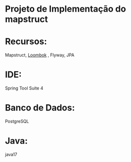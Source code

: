 # Projeto de Implementação do mapstruct

# Recursos:
Mapstruct, [Loombok](https://projectlombok.org/download) , Flyway, JPA 

# IDE:
Spring Tool Suite 4

# Banco de Dados: 
PostgreSQL

# Java: 
java17
